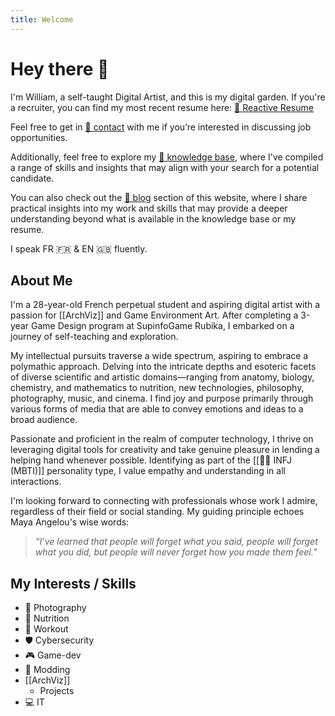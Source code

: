 ```yaml
---
title: Welcome
---
```

# Hey there 👋

I'm William, a self-taught Digital Artist, and this is my digital garden. If you're a recruiter, you can find my most recent resume here: [📄 Reactive Resume](https://rxresu.me/william.bs.pro/en-curriculum-vitae)

Feel free to get in [📧 contact](./contact) with me if you’re interested in discussing job opportunities.

Additionally, feel free to explore my [🧰 knowledge base](./knowledge-base), where I've compiled a range of skills and insights that may align with your search for a potential candidate. 

You can also check out the [📝 blog](./Blog) section of this website, where I share practical insights into my work and skills that may provide a deeper understanding beyond what is available in the knowledge base or my resume.

I speak FR 🇫🇷 & EN 🇬🇧 fluently.

## About Me

I'm a 28-year-old French perpetual student and aspiring digital artist with a passion for [[ArchViz]] and Game Environment Art. After completing a 3-year Game Design program at SupinfoGame Rubika, I embarked on a journey of self-teaching and exploration.  
  
My intellectual pursuits traverse a wide spectrum, aspiring to embrace a polymathic approach. Delving into the intricate depths and esoteric facets of diverse scientific and artistic domains—ranging from anatomy, biology, chemistry, and mathematics to nutrition, new technologies, philosophy, photography, music, and cinema. I find joy and purpose primarily through various forms of media that are able to convey emotions and ideas to a broad audience.  
  
Passionate and proficient in the realm of computer technology, I thrive on leveraging digital tools for creativity and take genuine pleasure in lending a helping hand whenever possible. Identifying as part of the [[🧙‍♂️ INFJ (MBTI)]] personality type, I value empathy and understanding in all interactions.  
  
I'm looking forward to connecting with professionals whose work I admire, regardless of their field or social standing. My guiding principle echoes Maya Angelou's wise words:

> *“I’ve learned that people will forget what you said, people will forget what you did, but people will never forget how you made them feel.”*

## My Interests / Skills

- 📸 Photography
- 🥗 Nutrition
- 💪 Workout
- 🛡️ Cybersecurity
- 🎮 Game-dev
- 🧰 Modding
-  [[ArchViz]]
	- Projects
- 💻 IT
